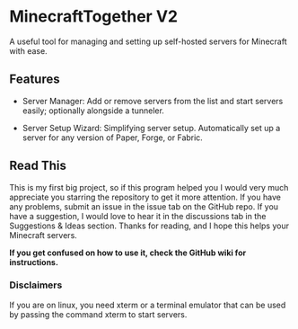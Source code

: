 # MinecraftTogether V2

A useful tool for managing and setting up self-hosted servers for Minecraft with ease.

## Features

- Server Manager: Add or remove servers from the list and start servers easily; optionally alongside a tunneler.

- Server Setup Wizard: Simplifying server setup. Automatically set up a server for any version of Paper, Forge, or Fabric.

## Read This

This is my first big project, so if this program helped you I would very much appreciate you starring the repository to get it more attention. If you have any problems, submit an issue in the issue tab on the GitHub repo. If you have a suggestion, I would love to hear it in the discussions tab in the Suggestions & Ideas section. Thanks for reading, and I hope this helps your Minecraft servers.

**If you get confused on how to use it, check the GitHub wiki for instructions.**

### Disclaimers

If you are on linux, you need xterm or a terminal emulator that can be used by passing the command xterm to start servers.